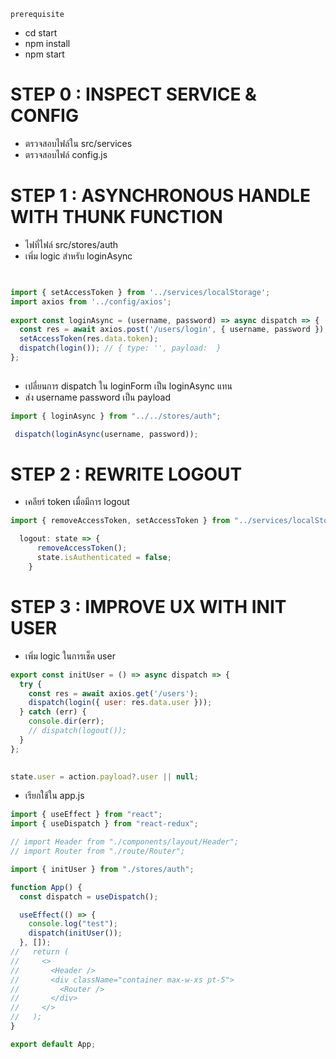 `prerequisite`
- cd start
- npm install
- npm start


# STEP 0 : INSPECT SERVICE & CONFIG
- ตรวจสอบไฟล์ใน src/services
- ตรวจสอบไฟล์ config.js


# STEP 1 : ASYNCHRONOUS HANDLE WITH THUNK FUNCTION

- ไฟที่ไฟล์ src/stores/auth
- เพิ่ม logic สำหรับ loginAsync

```js


import { setAccessToken } from '../services/localStorage'; 
import axios from '../config/axios'; 
 
export const loginAsync = (username, password) => async dispatch => { 
  const res = await axios.post('/users/login', { username, password }); 
  setAccessToken(res.data.token); 
  dispatch(login()); // { type: '', payload:  } 
}; 
 

```

- เปลี่ยนการ dispatch ใน loginForm เป็น loginAsync แทน
- ส่ง username password เป็น payload

```js
import { loginAsync } from "../../stores/auth";

 dispatch(loginAsync(username, password));
```

# STEP 2 : REWRITE LOGOUT

- เคลียร์ token เมื่อมีการ logout

```js
import { removeAccessToken, setAccessToken } from "../services/localStorage";

  logout: state => { 
      removeAccessToken(); 
      state.isAuthenticated = false; 
    } 

```


# STEP 3 : IMPROVE UX WITH INIT USER

- เพิ่ม logic ในการเช็ค user

```js
export const initUser = () => async dispatch => { 
  try { 
    const res = await axios.get('/users'); 
    dispatch(login({ user: res.data.user })); 
  } catch (err) { 
    console.dir(err); 
    // dispatch(logout()); 
  } 
}; 
 

```


```js
state.user = action.payload?.user || null; 

```
- เรียกใช้ใน app.js
```js
import { useEffect } from "react";
import { useDispatch } from "react-redux";

// import Header from "./components/layout/Header";
// import Router from "./route/Router";

import { initUser } from "./stores/auth";

function App() {
  const dispatch = useDispatch();

  useEffect(() => {
    console.log("test");
    dispatch(initUser());
  }, []);
//   return (
//     <>
//       <Header />
//       <div className="container max-w-xs pt-5">
//         <Router />
//       </div>
//     </>
//   );
}

export default App;


```